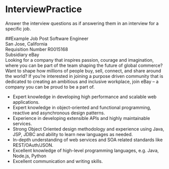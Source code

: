 # InterviewPractice
Answer the interview questions as if answering them in an interview for a specific job.

##Example Job Post
Software Engineer  
San Jose, California  
Requisition Number R0015168  
Subsidiary eBay    
Looking for a company that inspires passion, courage and imagination, where you can be part of the team shaping the future of global commerce? Want to shape how millions of people buy, sell, connect, and share around the world? If you’re interested in joining a purpose driven community that is dedicated to creating an ambitious and inclusive workplace, join eBay – a company you can be proud to be a part of.  
* Expert knowledge in developing high performance and scalable web applications.
* Expert knowledge in object-oriented and functional programming, reactive and asynchronous design patterns.
* Experience in developing extensible APIs and highly maintainable services.
* Strong Object Oriented design methodology and experience using Java,  JSP, JDBC and ability to learn new languages as needed.
* In-depth understanding of web services and SOA related standards like REST/OAuth/JSON.
* Excellent knowledge of high-level programming languages, e.g. Java, Node.js, Python
* Excellent communication and writing skills.
